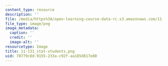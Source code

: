 ```yaml
---
content_type: resource
description: ''
file: /media/https%3A/open-learning-course-data-rc.s3.amazonaws.com/11-131-educational-theory-and-practice-iii-spring-2012/70779c8d9155233ac92faa185d817e80_11-131_stat-students.png
file_type: image/png
image_metadata:
  caption: ''
  credit: ''
  image-alt: ''
resourcetype: Image
title: 11-131_stat-students.png
uid: 70779c8d-9155-233a-c92f-aa185d817e80
---
```


